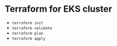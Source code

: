 # Terraform for EKS cluster

 - `terraform init`
 - `terraform validate`
 - `terraform plan`
 - `terraform apply`
